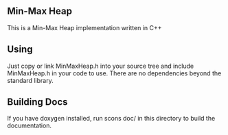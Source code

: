 ## Min-Max Heap ##
This is a Min-Max Heap implementation written in C++

## Using ##
Just copy or link MinMaxHeap.h into your source tree and include MinMaxHeap.h in your code to use. There are no dependencies beyond the standard library.

## Building Docs ##
If you have doxygen installed, run scons doc/ in this directory to build the
documentation.